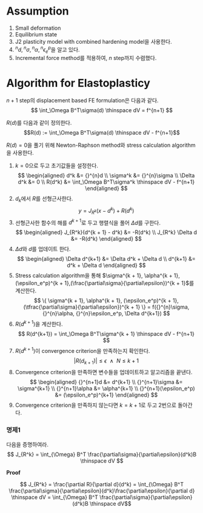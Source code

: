 # Assumption
1. Small deformation
2. Equilibrium state 
3. J2 plasticity model with combined hardening model을 사용한다.
4. ${}^{n}d, {}^{n}\sigma, {}^{n}\alpha, {}^{n}\epsilon_e^p$을 알고 있다.
5. Incremental force method를 적용하여, $n$ step까지 수렴했다.

# Algorithm for Elastoplasticy
$n+1$ step의 displacement based FE formulation은 다음과 같다.
$$ \int_\Omega B^T\sigma(d) \thinspace dV = f^{n+1} $$

$R(d)$를 다음과 같이 정의한다.
$$R(d) := \int_\Omega B^T\sigma(d) \thinspace dV - f^{n+1}$$

$R(d) = 0$을 풀기 위해 Newton-Raphson method와 stress calculation algorithm을 사용한다.
1. $k=0$으로 두고 초기값들을 설정한다.
   $$ \begin{aligned} d^k &= {}^{n}d \\ \sigma^k &= {}^{n}\sigma \\ \Delta d^k &= 0 \\ R(d^k) &= \int_\Omega B^T\sigma^k \thinspace dV - f^{n+1} \end{aligned}  $$
2. $d_k$에서 $R$를 선형근사한다.
   $$ y= J_{R^k}(x - d^k) + R(d^k) $$
3. 선형근사한 함수의 해를 $d^{k + 1}$로 두고 행렬식을 풀어 $\Delta d$를 구한다.
   $$ \begin{aligned} J_{R^k}(d^{k + 1} - d^k) &= -R(d^k) \\ J_{R^k} \Delta d &= -R(d^k) \end{aligned}  $$
4. $\Delta d$와 $d$를 업데이트 한다.
   $$ \begin{aligned} \Delta d^{k+1} &= \Delta d^k + \Delta d \\ d^{k+1} &= d^k + \Delta d \end{aligned}  $$
5. Stress calculation algorithm을 통해 $\sigma^{k + 1}, \alpha^{k + 1}, (\epsilon_e^p)^{k + 1},(\frac{\partial\sigma}{\partial\epsilon})^{k + 1}$를 계산한다.
   $$ \{ \sigma^{k + 1}, \alpha^{k + 1}, (\epsilon_e^p)^{k + 1}, (\tfrac{\partial\sigma}{\partial\epsilon})^{k + 1} \} = f({}^{n}\sigma, {}^{n}\alpha, {}^{n}\epsilon_e^p, \Delta d^{k+1}) $$
6. $R(d^{k + 1})$을 계산한다.
   $$ R(d^{k+1}) = \int_\Omega B^T\sigma^{k + 1} \thinspace dV - f^{n+1} $$
7. $R(d^{k + 1})$이 convergence criterion을 만족하는지 확인한다.
   $$ |R(d_{k+1})| \le \epsilon \enspace \land \enspace N \le k+1    $$
6. Convergence criterion을 만족하면 변수들을 업데이트하고 알고리즘을 끝낸다.
   $$ \begin{aligned} {}^{n+1}d &= d^{k+1} \\ {}^{n+1}\sigma &= \sigma^{k+1} \\ {}^{n+1}\alpha &= \alpha^{k+1} \\ {}^{n+1}(\epsilon_e^p) &= (\epsilon_e^p)^{k+1} \end{aligned}  $$
7. Convergence criterion을 만족하지 않는다면 $k = k + 1$로 두고 2번으로 돌아간다.

### 명제1
다음을 증명하여라.
$$ J_{R^k} = \int_{\Omega} B^T \frac{\partial\sigma}{\partial\epsilon}(d^k)B \thinspace dV $$

**Proof**

$$ J_{R^k} = \frac{\partial R}{\partial d}(d^k) = \int_{\Omega} B^T \frac{\partial\sigma}{\partial\epsilon}(d^k)\frac{\partial\epsilon}{\partial d} \thinspace dV = \int_{\Omega} B^T \frac{\partial\sigma}{\partial\epsilon}(d^k)B \thinspace dV$$
